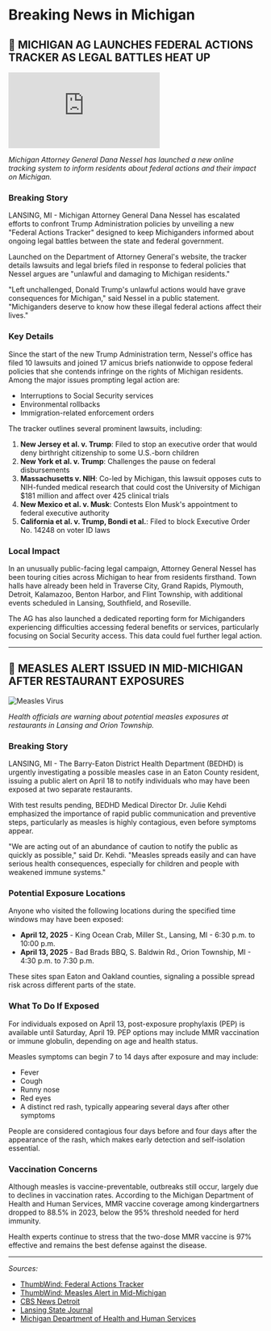 # Breaking News in Michigan

## 🚨 MICHIGAN AG LAUNCHES FEDERAL ACTIONS TRACKER AS LEGAL BATTLES HEAT UP

![Michigan Attorney General Dana Nessel](https://img-s-msn-com.akamaized.net/tenant/amp/entityid/AA1DobRj.img?w=1024&h=576&m=4&q=81)

*Michigan Attorney General Dana Nessel has launched a new online tracking system to inform residents about federal actions and their impact on Michigan.*

### Breaking Story

LANSING, MI - Michigan Attorney General Dana Nessel has escalated efforts to confront Trump Administration policies by unveiling a new "Federal Actions Tracker" designed to keep Michiganders informed about ongoing legal battles between the state and federal government.

Launched on the Department of Attorney General's website, the tracker details lawsuits and legal briefs filed in response to federal policies that Nessel argues are "unlawful and damaging to Michigan residents."

"Left unchallenged, Donald Trump's unlawful actions would have grave consequences for Michigan," said Nessel in a public statement. "Michiganders deserve to know how these illegal federal actions affect their lives."

### Key Details

Since the start of the new Trump Administration term, Nessel's office has filed 10 lawsuits and joined 17 amicus briefs nationwide to oppose federal policies that she contends infringe on the rights of Michigan residents. Among the major issues prompting legal action are:

- Interruptions to Social Security services
- Environmental rollbacks
- Immigration-related enforcement orders

The tracker outlines several prominent lawsuits, including:

1. **New Jersey et al. v. Trump**: Filed to stop an executive order that would deny birthright citizenship to some U.S.-born children
2. **New York et al. v. Trump**: Challenges the pause on federal disbursements
3. **Massachusetts v. NIH**: Co-led by Michigan, this lawsuit opposes cuts to NIH-funded medical research that could cost the University of Michigan $181 million and affect over 425 clinical trials
4. **New Mexico et al. v. Musk**: Contests Elon Musk's appointment to federal executive authority
5. **California et al. v. Trump, Bondi et al.**: Filed to block Executive Order No. 14248 on voter ID laws

### Local Impact

In an unusually public-facing legal campaign, Attorney General Nessel has been touring cities across Michigan to hear from residents firsthand. Town halls have already been held in Traverse City, Grand Rapids, Plymouth, Detroit, Kalamazoo, Benton Harbor, and Flint Township, with additional events scheduled in Lansing, Southfield, and Roseville.

The AG has also launched a dedicated reporting form for Michiganders experiencing difficulties accessing federal benefits or services, particularly focusing on Social Security access. This data could fuel further legal action.

---

## 🦠 MEASLES ALERT ISSUED IN MID-MICHIGAN AFTER RESTAURANT EXPOSURES

![Measles Virus](https://res.cloudinary.com/graham-media-group/image/upload/f_auto/q_auto/c_thumb,w_700/v1/media/gmg/3BSIOTRRMFDPVBH6AZPKTHCHUQ.jpg?_a=DATAdtccZAA0)

*Health officials are warning about potential measles exposures at restaurants in Lansing and Orion Township.*

### Breaking Story

LANSING, MI - The Barry-Eaton District Health Department (BEDHD) is urgently investigating a possible measles case in an Eaton County resident, issuing a public alert on April 18 to notify individuals who may have been exposed at two separate restaurants.

With test results pending, BEDHD Medical Director Dr. Julie Kehdi emphasized the importance of rapid public communication and preventive steps, particularly as measles is highly contagious, even before symptoms appear.

"We are acting out of an abundance of caution to notify the public as quickly as possible," said Dr. Kehdi. "Measles spreads easily and can have serious health consequences, especially for children and people with weakened immune systems."

### Potential Exposure Locations

Anyone who visited the following locations during the specified time windows may have been exposed:

- **April 12, 2025** - King Ocean Crab, Miller St., Lansing, MI - 6:30 p.m. to 10:00 p.m.
- **April 13, 2025** - Bad Brads BBQ, S. Baldwin Rd., Orion Township, MI - 4:30 p.m. to 7:30 p.m.

These sites span Eaton and Oakland counties, signaling a possible spread risk across different parts of the state.

### What To Do If Exposed

For individuals exposed on April 13, post-exposure prophylaxis (PEP) is available until Saturday, April 19. PEP options may include MMR vaccination or immune globulin, depending on age and health status.

Measles symptoms can begin 7 to 14 days after exposure and may include:
- Fever
- Cough
- Runny nose
- Red eyes
- A distinct red rash, typically appearing several days after other symptoms

People are considered contagious four days before and four days after the appearance of the rash, which makes early detection and self-isolation essential.

### Vaccination Concerns

Although measles is vaccine-preventable, outbreaks still occur, largely due to declines in vaccination rates. According to the Michigan Department of Health and Human Services, MMR vaccine coverage among kindergartners dropped to 88.5% in 2023, below the 95% threshold needed for herd immunity.

Health experts continue to stress that the two-dose MMR vaccine is 97% effective and remains the best defense against the disease.

---

*Sources:*
- [ThumbWind: Federal Actions Tracker](https://thumbwind.com/2025/04/22/federal-actions-tracker/)
- [ThumbWind: Measles Alert in Mid-Michigan](https://thumbwind.com/2025/04/22/measles-alert-issued-in-mid-michigan/)
- [CBS News Detroit](https://www.cbsnews.com/detroit/news/mid-michigan-health-authorities-investigating-possible-new-measles-case/)
- [Lansing State Journal](https://www.lansingstatejournal.com/story/news/local/2025/04/19/measles-exposures-lansing-orion-township-oakland-eaton-counties/83172042007/)
- [Michigan Department of Health and Human Services](https://www.michigan.gov/mdhhs)